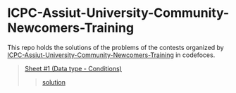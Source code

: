 # ICPC-Assiut-University-Community-Newcomers-Training

This repo holds the solutions of the problems of the contests organized by [ICPC-Assiut-University-Community-Newcomers-Training](https://codeforces.com/group/MWSDmqGsZm/contests) in codefoces.
> [Sheet #1 (Data type - Conditions)](https://codeforces.com/group/MWSDmqGsZm/contest/219158)
>> [solution](https://github.com/RuhulAminSharif/ICPC-Assiut-University-Community-Newcomers-Training/tree/main/Sheet%231(Data%20type-Conditions))